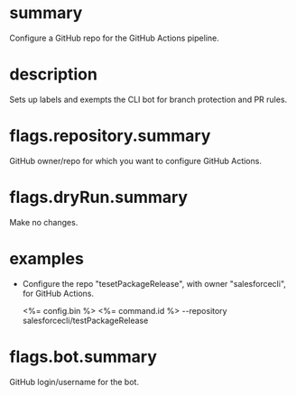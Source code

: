 # summary

Configure a GitHub repo for the GitHub Actions pipeline.

# description

Sets up labels and exempts the CLI bot for branch protection and PR rules.

# flags.repository.summary

GitHub owner/repo for which you want to configure GitHub Actions.

# flags.dryRun.summary

Make no changes.

# examples

- Configure the repo "tesetPackageRelease", with owner "salesforcecli", for GitHub Actions.

  <%= config.bin %> <%= command.id %> --repository salesforcecli/testPackageRelease

# flags.bot.summary

GitHub login/username for the bot.

